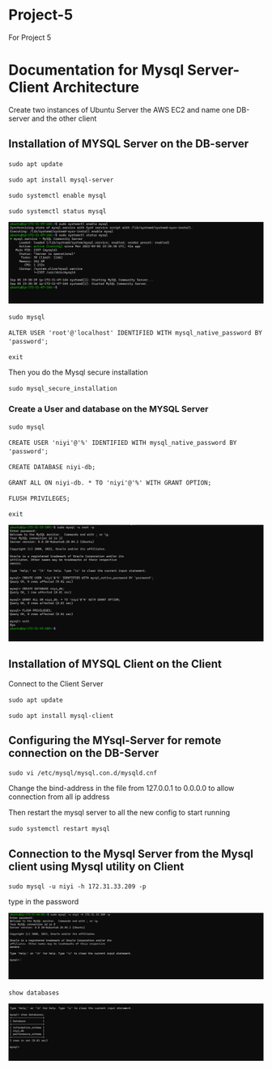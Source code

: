 # Project-5

For Project 5

# Documentation for Mysql Server-Client Architecture

Create two instances of Ubuntu Server the AWS EC2 and name one DB-server and the other client

## Installation of MYSQL Server on the DB-server 

`sudo apt update`

`sudo apt install mysql-server`

`sudo systemctl enable mysql`

`sudo systemctl status mysql`

![Mysql Installation Stateus](./Images/mysql-server-status.png)

`sudo mysql`

`ALTER USER 'root'@'localhost' IDENTIFIED WITH mysql_native_password BY 'password';`

`exit`

Then you do the Mysql secure installation

`sudo mysql_secure_installation`

### Create a User and database on the MYSQL Server

`sudo mysql`

`CREATE USER 'niyi'@'%' IDENTIFIED WITH mysql_native_password BY 'password';`

`CREATE DATABASE niyi-db;`

`GRANT ALL ON niyi-db. * TO 'niyi'@'%' WITH GRANT OPTION;`

`FLUSH PRIVILEGES;`

`exit`

![Mysql IDatabase Creation](./Images/database-config.png)

## Installation of MYSQL Client on the Client  

Connect to the Client Server

`sudo apt update`

`sudo apt install mysql-client`

## Configuring the MYsql-Server for remote connection on the DB-Server

`sudo vi /etc/mysql/mysql.con.d/mysqld.cnf`

Change the bind-address in the file from 127.0.0.1 to 0.0.0.0 to allow connection from all ip address

Then restart the mysql server to all the new config to start running

`sudo systemctl restart mysql`

## Connection to the Mysql Server from the Mysql client using Mysql utility on Client

`sudo mysql -u niyi -h 172.31.33.209 -p`

type in the password

![Server-Client Connection](./Images/client-server-connection.png)

`show databases`

![Databases Output](./Images/show-database.png)




